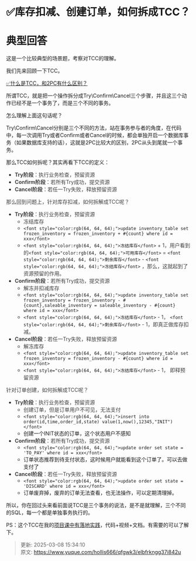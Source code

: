 # ✅库存扣减、创建订单，如何拆成TCC？

# 典型回答


这是一个比较典型的场景题，考察对TCC的理解。



我们先来回顾一下TCC。



[✅什么是TCC，和2PC有什么区别？](https://www.yuque.com/hollis666/qfgwk3/xhvbak3ouy6xqiml)



所谓TCC，就是把一个操作拆分成Try\Confirm\Cancel三个步骤，并且这三个动作已经不是一个事务了，而是三个不同的事务。



怎么理解上面这句话呢？



Try\Confirm\Cancel分别是三个不同的方法，站在事务参与者的角度，在代码中，每一次调用Try或者Confirm或者Cancel的时候，都会单独开启一个数据库事务（如果数据库支持的话），这就是2PC比较大的区别，2PC从头到尾就一个事务。



那么TCC如何拆呢？其实再看下TCC的定义：



+ **<font style="color:rgb(64, 64, 64);">Try阶段</font>**<font style="color:rgb(64, 64, 64);">：执行业务检查，预留资源</font>
+ **<font style="color:rgb(64, 64, 64);">Confirm阶段</font>**<font style="color:rgb(64, 64, 64);">：若所有Try成功，提交资源</font>
+ **<font style="color:rgb(64, 64, 64);">Cancel阶段</font>**<font style="color:rgb(64, 64, 64);">：若任一Try失败，释放预留资源</font>

<font style="color:rgb(64, 64, 64);"></font>

<font style="color:rgb(64, 64, 64);">那么回到问题上，针对库存扣减，如何拆解成TCC呢？</font>



+ **<font style="color:rgb(64, 64, 64);">Try阶段</font>**<font style="color:rgb(64, 64, 64);">：执行业务检查，预留资源</font>
    - <font style="color:rgb(64, 64, 64);">冻结库存</font>
    - `<font style="color:rgb(64, 64, 64);">update inventory_table set frozen_inventory = frozen_inventory + #{count} where id = xxx</font>`
    - `<font style="color:rgb(64, 64, 64);">冻结库存</font>`<font style="color:rgb(64, 64, 64);"> + 1，用户看到的</font>`<font style="color:rgb(64, 64, 64);">可用库存</font>`<font style="color:rgb(64, 64, 64);"> = </font>`<font style="color:rgb(64, 64, 64);">剩余库存</font>`<font style="color:rgb(64, 64, 64);"> - </font>`<font style="color:rgb(64, 64, 64);">冻结库存</font>`<font style="color:rgb(64, 64, 64);"> ，那么，这就起到了资源预留的作用。</font>
+ **<font style="color:rgb(64, 64, 64);">Confirm阶段</font>**<font style="color:rgb(64, 64, 64);">：若所有Try成功，提交资源</font>
    - <font style="color:rgb(64, 64, 64);">解冻并扣减库存</font>
    - `<font style="color:rgb(64, 64, 64);">update inventory_table set frozen_inventory = frozen_inventory - #{count},saleable_inventory = saleable_inventory - #{count} where id = xxx</font>`
    - `<font style="color:rgb(64, 64, 64);">冻结库存</font>`<font style="color:rgb(64, 64, 64);"> - 1， </font>`<font style="color:rgb(64, 64, 64);">剩余库存</font>`<font style="color:rgb(64, 64, 64);"> - 1，即真正做库存扣减。</font>
+ **<font style="color:rgb(64, 64, 64);">Cancel阶段</font>**<font style="color:rgb(64, 64, 64);">：若任一Try失败，释放预留资源</font>
    - <font style="color:rgb(64, 64, 64);">解冻库存</font>
    - `<font style="color:rgb(64, 64, 64);">update inventory_table set frozen_inventory = frozen_inventory - #{count} where id = xxx</font>`
    - `<font style="color:rgb(64, 64, 64);">冻结库存</font>`<font style="color:rgb(64, 64, 64);"> - 1， 即释预留资源</font>

<font style="color:rgb(64, 64, 64);"></font>

<font style="color:rgb(64, 64, 64);">针对订单创建，如何拆解成TCC呢？</font>

<font style="color:rgb(64, 64, 64);"></font>

+ **<font style="color:rgb(64, 64, 64);">Try阶段</font>**<font style="color:rgb(64, 64, 64);">：执行业务检查，预留资源</font>
    - <font style="color:rgb(64, 64, 64);">创建订单，但是订单用户不可见，无法支付</font>
    - `<font style="color:rgb(64, 64, 64);">insert into order(id,time,order_id,state) value(1,now(),12345,"INIT") </font>`
    - 创建一个INIT状态的订单，这个状态用户不感知
+ **<font style="color:rgb(64, 64, 64);">Confirm阶段</font>**<font style="color:rgb(64, 64, 64);">：若所有Try成功，提交资源</font>
    - `<font style="color:rgb(64, 64, 64);">update order set state = 'TO_PAY' where id = xxx</font>`
    - 订单状态推荐到待支付状态，这时候用户就能看到这个订单了。可以去做支付了
+ **<font style="color:rgb(64, 64, 64);">Cancel阶段</font>**<font style="color:rgb(64, 64, 64);">：若任一Try失败，释放预留资源</font>
    - `<font style="color:rgb(64, 64, 64);">update order set state = 'DISCARD' where id = xxx</font>`
    - 订单废弃掉，废弃的订单无法查看，也无法操作，可以定期清理掉。



所以，你在回过头来看前面说TCC是三个事务的说法，是不是就理解，三个不同的SQL，每一个都是单独事务执行的。



PS：这个TCC在我的[项目课中有落地实践](https://www.yuque.com/hollis666/qfgwk3/dgolk0cckpb94sia)，代码+视频+文档。有需要的可以了解下。



> 更新: 2025-03-08 15:34:10  
> 原文: <https://www.yuque.com/hollis666/qfgwk3/elbfrkngg37i842u>
